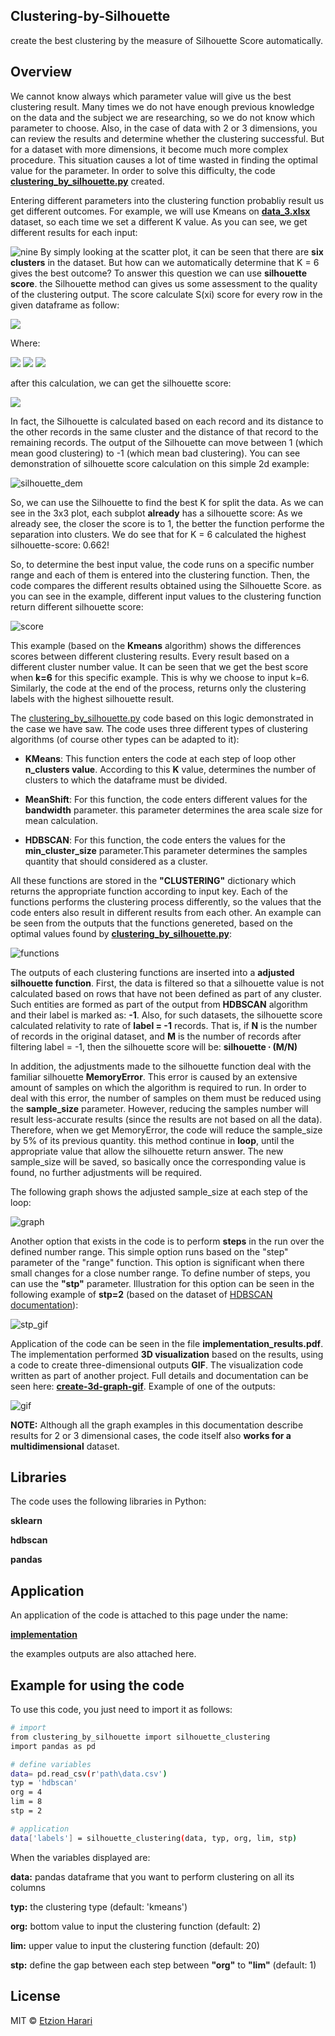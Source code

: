 ## Clustering-by-Silhouette
create the best clustering by the measure of Silhouette Score automatically.

## Overview
We cannot know always which parameter value will give us the best clustering result. Many times we do not have enough previous knowledge on the data and the subject we are researching, so we do not know which parameter to choose. Also, in the case of data with 2 or 3 dimensions, you can review the results and determine whether the clustering successful. But for a dataset with more dimensions, it become much more complex procedure. This situation causes a lot of time wasted in finding the optimal value for the parameter. In order to solve this difficulty, the code [**clustering_by_silhouette.py**](https://github.com/EtzionData/Clustering-by-Silhouette/blob/master/clustering_by_silhouette.py) created.

Entering different parameters into the clustering function probabliy result us get different outcomes. For example, we will use Kmeans on [**data_3.xlsx**](https://github.com/EtzionData/Clustering-by-Silhouette/blob/master/Example/data_3.xlsx) dataset, so each time we set a different K value. As you can see, we get different results for each input:

![nine](https://github.com/EtzionData/Clustering-by-Silhouette/blob/master/Pictures/nine_clusters.png)
By simply looking at the scatter plot, it can be seen that there are **six clusters** in the dataset. But how can we automatically determine that K = 6 gives the best outcome? To answer this question we can use **silhouette score**. the Silhouette method can gives us some assessment to the quality of the clustering output. The score calculate S(xi) score for every row in the given dataframe as follow: 

<img src="https://render.githubusercontent.com/render/math?math=S({x_{i}}) = \frac{B({x_{i}})-A({x_{i}})}{\max(B({x_{i}}),A({x_{i}}))}">

Where:

<img src="https://render.githubusercontent.com/render/math?math=A(x_{i})= \sum_{j \notin x_{i}-Cluster}^{} \frac{dist(x_{i},x_{j})*I(i!=j)}{n_{x_{i}-Cluster}}">

<img src="https://render.githubusercontent.com/render/math?math=B(x_{i})= \sum_{j \in x_{i}-Cluster}^{} \frac{dist(x_{i},x_{j})}{n_{\notin x_{i}-Cluster}}">

<img src="https://render.githubusercontent.com/render/math?math=dist(x_{i},x_{j}) =  \sqrt{(x_{i}-x_{j})^{2}}">

after this calculation, we can get the silhouette score: 

<img src="https://render.githubusercontent.com/render/math?math=Silhouette = \overline{S} = \sum_{i=1}^{n}  \frac{S(x_{i})^{}}{n}">

In fact, the Silhouette is calculated based on each record and its distance to the other records in the same cluster and the distance of that record to the remaining records. The output of the Silhouette can move between 1 (which mean good clustering) to -1 (which mean bad clustering). You can see demonstration of silhouette score calculation on this simple 2d example:

![silhouette_dem](https://github.com/EtzionR/Clustering-by-Silhouette/blob/master/Pictures/silho_dem.gif)

So, we can use the Silhouette to find the best K for split the data. As we can see in the 3x3 plot, each subplot **already** has a silhouette score: As we already see, the closer the score is to 1, the better the function performe the separation into clusters. We do see that for K = 6 calculated the highest silhouette-score: 0.662!

So, to determine the best input value, the code runs on a specific number range and each of them is entered into the clustering function. Then, the code compares the different results obtained using the Silhouette Score. as you can see in the example, different input values to the clustering function return different silhouette score:

![score](https://github.com/EtzionData/Clustering-by-Silhouette/blob/master/Pictures/silhouette_score_example.png)

This example (based on the **Kmeans** algorithm) shows the differences scores between different clustering results. Every result based on a different cluster number value. It can be seen that we get the best score when **k=6** for this specific example. This is why we choose to input k=6. Similarly, the code at the end of the process, returns only the clustering labels with the highest silhouette result. 

The [clustering_by_silhouette.py](https://github.com/EtzionR/Clustering-by-Silhouette/blob/master/clustering_by_silhouette.py) code based on this logic demonstrated in the case we have saw. The code uses three different types of clustering algorithms (of course other types can be adapted to it):

- **KMeans**: This function enters the code at each step of loop other **n_clusters value**. According to this **K** value, determines the number of clusters to which the dataframe must be divided.

- **MeanShift**: For this function, the code enters different values for the **bandwidth** parameter. this parameter determines the area scale size for mean calculation.

- **HDBSCAN**: For this function, the code enters the values for the **min_cluster_size** parameter.This parameter determines the samples quantity that should considered as a cluster.

All these functions are stored in the **"CLUSTERING"** dictionary which returns the appropriate function according to input key. Each of the functions performs the clustering process differently, so the values that the code enters also result in different results from each other. An example can be seen from the outputs that the functions genereted, based on the optimal values found by [**clustering_by_silhouette.py**](https://github.com/EtzionData/Clustering-by-Silhouette/blob/master/clustering_by_silhouette.py):

![functions](https://github.com/EtzionData/Clustering-by-Silhouette/blob/master/Pictures/functions.png)

The outputs of each clustering functions are inserted into a **adjusted silhouette function**. First, the data is filtered so that a silhouette value is not calculated based on rows that have not been defined as part of any cluster. Such entities are formed as part of the output from **HDBSCAN** algorithm and their label is marked as: **-1**. Also, for such datasets, the silhouette score calculated relativity to rate of **label = -1** records. That is, if **N** is the number of records in the original dataset, and **M** is the number of records after filtering label = -1, then the silhouette score will be:
**silhouette ∙ (M/N)**

In addition, the adjustments made to the silhouette function deal with the familiar silhouette **MemoryError**. This error is caused by an extensive amount of samples on which the algorithm is required to run. In order to deal with this error, the number of samples on them must be reduced using the **sample_size** parameter. However, reducing the samples number will result less-accurate results (since the results are not based on all the data). Therefore, when we get MemoryError, the code will reduce the sample_size by 5% of its previous quantity. this method continue in **loop**, until the appropriate value that allow the silhouette return answer. The new sample_size will be saved, so basically once the corresponding value is found, no further adjustments will be required.

The following graph shows the adjusted sample_size at each step of the loop:

![graph](https://github.com/EtzionData/Clustering-by-Silhouette/blob/master/Pictures/sample_size.png)

Another option that exists in the code is to perform **steps** in the run over the defined number range. This simple option runs based on the "step" parameter of the "range" function. This option is significant when there small changes for a close number range. To define number of steps, you can use the **"stp"** parameter. Illustration for this option can be seen in the following example of **stp=2** (based on the dataset of [HDBSCAN documentation](https://hdbscan.readthedocs.io/en/latest/comparing_clustering_algorithms.html#hdbscan)):

![stp_gif](https://github.com/EtzionData/Clustering-by-Silhouette/blob/master/Pictures/set_bar_2.gif)

Application of the code can be seen in the file **implementation_results.pdf**. The implementation performed **3D visualization** based on the results, using a code to create three-dimensional outputs **GIF**. The visualization code written as part of another project. Full details and documentation can be seen here: [**create-3d-graph-gif**](https://github.com/EtzionData/create-3d-graph-gif). Example of one of the outputs:

![gif](https://github.com/EtzionData/Clustering-by-Silhouette/blob/master/Pictures/example.gif)

**NOTE:** Although all the graph examples in this documentation describe results for 2 or 3 dimensional cases, the code itself also **works for a multidimensional** dataset.

## Libraries
The code uses the following libraries in Python:

**sklearn**

**hdbscan**

**pandas**


## Application
An application of the code is attached to this page under the name: 

[**implementation**](https://github.com/EtzionData/Clustering-by-Silhouette/blob/master/implementation_results.pdf)

the examples outputs are also attached here.


## Example for using the code
To use this code, you just need to import it as follows:
``` sh
# import
from clustering_by_silhouette import silhouette_clustering
import pandas as pd

# define variables
data= pd.read_csv(r'path\data.csv')  
typ = 'hdbscan'
org = 4 
lim = 8 
stp = 2

# application
data['labels'] = silhouette_clustering(data, typ, org, lim, stp)
```

When the variables displayed are:

**data:** pandas dataframe that you want to perform clustering on all its columns

**typ:** the clustering type (default: 'kmeans')

**org:** bottom value to input the clustering function (default: 2)

**lim:** upper value to input the clustering function (default: 20)

**stp:** define the gap between each step between **"org"** to **"lim"** (default: 1)


## License
MIT © [Etzion Harari](https://github.com/EtzionData)

